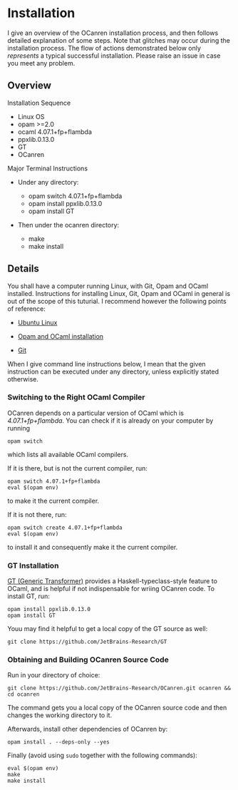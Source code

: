 # Installation

I give an overview of the OCanren installation process, and then follows detailed
explanation of some steps. Note that glitches may occur during the installation process.
The flow of actions demonstrated below only _represents_ a typical successful installation.
Please raise an issue in case you meet any problem.

## Overview

Installation Sequence

- Linux OS
- opam >=2.0
- ocaml 4.07.1+fp+flambda
- ppxlib.0.13.0
- GT
- OCanren

Major Terminal Instructions

- Under any directory:
  - opam switch 4.07.1+fp+flambda
  - opam install ppxlib.0.13.0 
  - opam install GT

- Then under the ocanren directory:
  - make
  - make install

## Details

You shall have a computer running Linux, with Git, Opam and OCaml installed. Instructions for
installing Linux, Git, Opam and OCaml in general is out of the scope of this tuturial. I recommend
however the following points of reference:

- [Ubuntu Linux](https://ubuntu.com/)

- [Opam and OCaml installation](https://dev.realworldocaml.org/install.html)

- [Git](https://git-scm.com/)

When I give command line instructions below, I mean that the given instruction can be executed under
any directory, unless explicitly stated otherwise.

### Switching to the Right OCaml Compiler

OCanren depends on a particular version of OCaml which is _4.07.1+fp+flambda_. You can check
if it is already on your computer by running
```
opam switch
```
which lists all available OCaml compilers.

If it is there, but is not the current compiler, run:
```
opam switch 4.07.1+fp+flambda
eval $(opam env)
```
to make it the current compiler.

If it is not there, run:
```
opam switch create 4.07.1+fp+flambda
eval $(opam env)
```
to install it and consequently make it the current compiler.


### GT Installation

[GT (Generic Transformer)](https://github.com/JetBrains-Research/GT) provides a Haskell-typeclass-style
feature to OCaml, and is helpful if not indispensable for wriing OCanren code. To install
GT, run:
```
opam install ppxlib.0.13.0 
opam install GT
```

Youu may find it helpful to get a local copy of the GT source as well:
```
git clone https://github.com/JetBrains-Research/GT
```

### Obtaining and Building OCanren Source Code

Run in your directory of choice:
```
git clone https://github.com/JetBrains-Research/OCanren.git ocanren && cd ocanren
```
The command gets you a local copy of the OCanren source code and then changes
the working directory to it.


Afterwards, install other dependencies of OCanren by:
```
opam install . --deps-only --yes
```

Finally (avoid using `sudo` together with the following commands):
```
eval $(opam env)
make
make install
```

